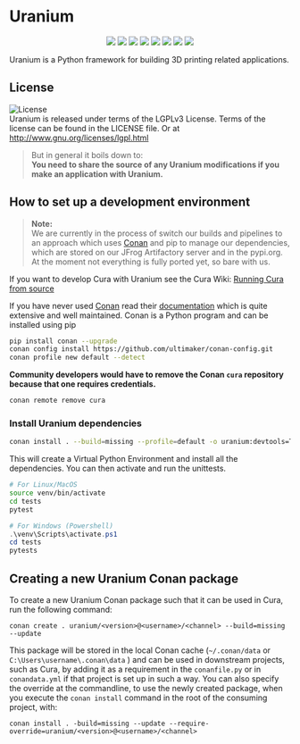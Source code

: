 # Uranium

<p align="center">
    <a href="https://github.com/Ultimaker/Uranium/actions/workflows/unit-test.yml" alt="Unit Tests">
        <img src="https://github.com/Ultimaker/Uranium/actions/workflows/unit-test.yml/badge.svg" /></a>
    <a href="https://github.com/Ultimaker/Uranium/actions/workflows/conan-package.yml" alt="Unit Tests">
        <img src="https://github.com/Ultimaker/Uranium/actions/workflows/conan-package.yml/badge.svg" /></a>
    <a href="https://github.com/Ultimaker/Uranium/issues" alt="Open Issues">
        <img src="https://img.shields.io/github/issues/ultimaker/cura" /></a>
    <a href="https://github.com/Ultimaker/Uranium/issues?q=is%3Aissue+is%3Aclosed" alt="Closed Issues">
        <img src="https://img.shields.io/github/issues-closed/ultimaker/uranium?color=g" /></a>
    <a href="https://github.com/Ultimaker/Uranium/pulls" alt="Pull Requests">
        <img src="https://img.shields.io/github/issues-pr/ultimaker/Uranium" /></a>
    <a href="https://github.com/Ultimaker/Uranium/graphs/contributors" alt="Contributors">
        <img src="https://img.shields.io/github/contributors/ultimaker/uranium" /></a>
    <a href="https://github.com/Ultimaker/Uranium" alt="Repo Size">
        <img src="https://img.shields.io/github/repo-size/ultimaker/uranium?style=flat" /></a>
    <a href="https://github.com/Ultimaker/Uranium/blob/master/LICENSE" alt="License">
        <img src="https://img.shields.io/github/license/ultimaker/uranium?style=flat" /></a>
</p>


Uranium is a Python framework for building 3D printing related applications.

## License

![License](https://img.shields.io/github/license/ultimaker/uranium?style=flat)  
Uranium is released under terms of the LGPLv3 License. Terms of the license can be found in the LICENSE file. Or at
http://www.gnu.org/licenses/lgpl.html

> But in general it boils down to:  
> **You need to share the source of any Uranium modifications if you make an application with Uranium.**

## How to set up a development environment

> **Note:**  
> We are currently in the process of switch our builds and pipelines to an approach which uses [Conan](https://conan.io/)
> and pip to manage our dependencies, which are stored on our JFrog Artifactory server and in the pypi.org.
> At the moment not everything is fully ported yet, so bare with us.

If you want to develop Cura with Uranium see the Cura Wiki: [Running Cura from source](https://github.com/Ultimaker/Cura/wiki/Running-Cura-from-Source)

If you have never used [Conan](https://conan.io/) read their [documentation](https://docs.conan.io/en/latest/index.html)
which is quite extensive and well maintained. Conan is a Python program and can be installed using pip

```bash
pip install conan --upgrade
conan config install https://github.com/ultimaker/conan-config.git
conan profile new default --detect
```

**Community developers would have to remove the Conan `cura` repository because that one requires credentials.**
```bash
conan remote remove cura
```

### Install Uranium dependencies

```bash
conan install . --build=missing --profile=default -o uranium:devtools=True -g VirtualPythonEnv
```

This will create a Virtual Python Environment and install all the dependencies. You can then activate and run the unittests.

```bash
# For Linux/MacOS
source venv/bin/activate
cd tests
pytest
```

```powershell
# For Windows (Powershell)
.\venv\Scripts\activate.ps1
cd tests
pytests
```

## Creating a new Uranium Conan package

To create a new Uranium Conan package such that it can be used in Cura, run the following command:

```shell
conan create . uranium/<version>@<username>/<channel> --build=missing --update
```

This package will be stored in the local Conan cache (`~/.conan/data` or `C:\Users\username\.conan\data` ) and can be used in downstream
projects, such as Cura, by adding it as a requirement in the `conanfile.py` or in `conandata.yml` if that project is set up
in such a way. You can also specify the override at the commandline, to use the newly created package, when you execute the `conan install`
command in the root of the consuming project, with:

```shell
conan install . -build=missing --update --require-override=uranium/<version>@<username>/<channel>
```
